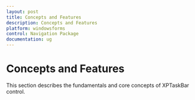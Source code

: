 ```yaml
---
layout: post
title: Concepts and Features
description: Concepts and Features
platform: windowsforms
control: Navigation Package
documentation: ug
---
```

# Concepts and Features

This section describes the fundamentals and core concepts of XPTaskBar control.
